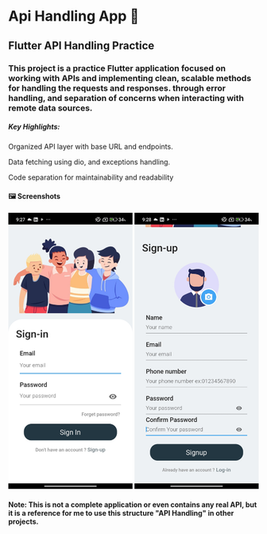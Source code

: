 
# Api Handling App 📱
## Flutter API Handling Practice

### This project is a practice Flutter application focused on working with APIs and implementing clean, scalable methods for handling the requests and responses. through error handling, and separation of concerns when interacting with remote data sources.

##### Key Highlights:

Organized API layer with base URL and endpoints.

Data fetching using dio, and exceptions handling.

Code separation for maintainability and readability




#### 🖼️ Screenshots

<p float="left">
  <img src="Api_Handling_Screenshots/Screenshot_1.jpg" width="250"/>
  <img src="Api_Handling_Screenshots/Screenshot_2.jpg" width="250"/>

</p>

#### Note: This is not a complete application or even contains any real API, but it is a reference for me to use this  structure "API Handling" in other projects.
